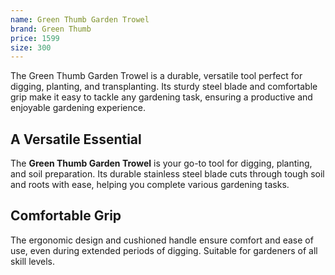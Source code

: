 ```yaml
---
name: Green Thumb Garden Trowel
brand: Green Thumb
price: 1599
size: 300
---
```


The Green Thumb Garden Trowel is a durable, versatile tool perfect for digging, planting, and transplanting. Its sturdy steel blade and comfortable grip make it easy to tackle any gardening task, ensuring a productive and enjoyable gardening experience.

## A Versatile Essential 
 
The **Green Thumb Garden Trowel** is your go-to tool for digging, planting, and soil preparation. Its durable stainless steel blade cuts through tough soil and roots with ease, helping you complete various gardening tasks.

## Comfortable Grip  

The ergonomic design and cushioned handle ensure comfort and ease of use, even during extended periods of digging. Suitable for gardeners of all skill levels.
